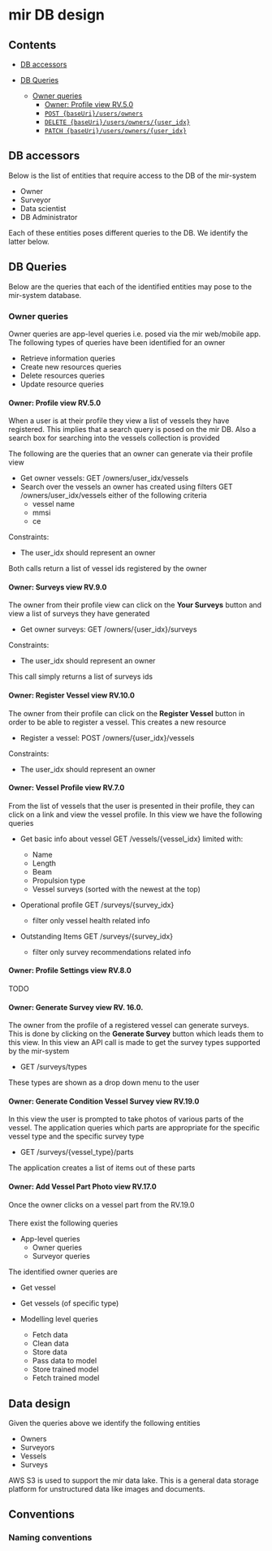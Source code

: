 # mir DB design

## Contents

* [DB accessors](#db-accessors) 
* [DB Queries](#db-queries) 

  * [Owner queries](#owner-queries) 
    * [Owner: Profile view RV.5.0](#owner-profile-view-rv-5-0)
    * [```POST {baseUri}/users/owners```](#post-users)
    * [```DELETE {baseUri}/users/owners/{user_idx}```](#delete-users-idx)
    * [```PATCH {baseUri}/users/owners/{user_idx}```](#patch-users-idx)

## <a name="db-accessors"></a> DB accessors

Below is the list of entities that require access to the DB of the mir-system

- Owner
- Surveyor
- Data scientist
- DB Administrator

Each of these entities poses different queries to the DB. We identify the latter below.

## <a name="db-queries"></a> DB Queries

Below are the queries that each of the identified entities may pose to the
mir-system database.

### <a name="owner-queries"></a> Owner queries

Owner queries are app-level queries i.e. posed via the mir web/mobile app. The following
types of queries have been identified for an owner

- Retrieve information queries
- Create new resources queries
- Delete resources queries
- Update resource queries

#### <a name="owner-profile-view-rv-5-0"></a> Owner: Profile view RV.5.0

When a user is at their profile they view a list of vessels they have registered.
This implies that  a search query is posed on the mir DB. Also a search box for 
searching into the vessels collection is provided

The following are the queries that an owner can generate via their profile view

- Get owner vessels: GET /owners/user_idx/vessels 
- Search over the vessels an owner has created using filters GET /owners/user_idx/vessels  either of the following criteria
  - vessel name
  - mmsi
  - ce
  
Constraints:

- The user_idx should represent an owner

Both calls return a list of vessel ids registered by the owner
  
#### Owner: Surveys view RV.9.0

The owner from their profile view can click on the **Your Surveys** button and view 
a list of surveys they have generated

- Get owner surveys: GET /owners/{user_idx}/surveys

Constraints:

- The user_idx should represent an owner

This call simply returns a list of surveys ids

#### Owner: Register Vessel view RV.10.0

The owner from their profile can click on the **Register Vessel** button 
in order to be able to register a vessel. This creates a new resource

 
- Register a vessel: POST /owners/{user_idx}/vessels

Constraints:

- The user_idx should represent an owner


#### Owner: Vessel Profile view RV.7.0

From the list of vessels that the user is presented in their profile, they can click on a link and view the vessel profile. 
In this view we have the following queries

- Get basic info about vessel GET /vessels/{vessel_idx} limited with: 
   - Name
   - Length 
   - Beam
   - Propulsion type
   - Vessel surveys (sorted with the newest at the top)
   
- Operational profile GET /surveys/{survey_idx}
  - filter only vessel health related info
  
- Outstanding Items GET /surveys/{survey_idx}
  - filter only survey recommendations related info



#### Owner: Profile Settings view RV.8.0
TODO

#### Owner: Generate Survey view RV. 16.0.

The owner from the profile of a registered vessel can generate surveys. This is done
by clicking on the **Generate Survey** button which leads them to this view. In this view an
API call is made to get the survey types supported by the mir-system

- GET /surveys/types


These types are shown as a drop down menu to the user


#### Owner: Generate Condition Vessel Survey view RV.19.0

In this view the user is prompted to take photos of various parts 
of the vessel. The application queries which parts are appropriate for the
specific vessel type and the specific survey type

- GET /surveys/{vessel_type}/parts

The application creates a list of items out of these parts


#### Owner: Add Vessel Part Photo view RV.17.0

Once the owner clicks on a vessel part from the RV.19.0


#### 

There exist the following queries

- App-level queries
  - Owner queries
  - Surveyor queries
  
The identified owner queries are

  - Get vessel
  - Get vessels (of specific type)  
  
- Modelling level queries

  - Fetch data
  - Clean data
  - Store data
  - Pass data to model
  - Store trained model
  - Fetch trained model
  
## Data design

Given the queries above we identify the following entities

- Owners
- Surveyors
- Vessels
- Surveys

AWS S3 is used to support the mir data lake. This is a general data storage platform for unstructured data like images and documents. 
  
  
## Conventions 

### Naming conventions
